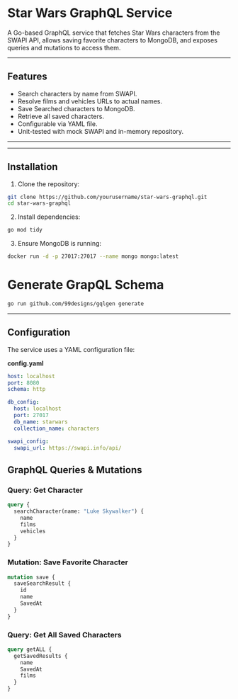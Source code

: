 # Star Wars GraphQL Service

A Go-based GraphQL service that fetches Star Wars characters from the SWAPI API, allows saving favorite characters to MongoDB, and exposes queries and mutations to access them.

---

## Features

* Search characters by name from SWAPI.
* Resolve films and vehicles URLs to actual names.
* Save Searched characters to MongoDB.
* Retrieve all saved characters.
* Configurable via YAML file.
* Unit-tested with mock SWAPI and in-memory repository.

---

---

## Installation

1. Clone the repository:

```bash
git clone https://github.com/yourusername/star-wars-graphql.git
cd star-wars-graphql
```

2. Install dependencies:

```bash
go mod tidy
```

3. Ensure MongoDB is running:

```bash
docker run -d -p 27017:27017 --name mongo mongo:latest
```

# Generate GrapQL Schema
```bash 
go run github.com/99designs/gqlgen generate
```

---

## Configuration

The service uses a YAML configuration file:

**config.yaml**

```yaml
host: localhost
port: 8080
schema: http

db_config:
  host: localhost
  port: 27017
  db_name: starwars
  collection_name: characters

swapi_config:
  swapi_url: https://swapi.info/api/
```



## GraphQL Queries & Mutations

### Query: Get Character

```graphql
query {
  searchCharacter(name: "Luke Skywalker") {
    name
    films
    vehicles
  }
}
```

### Mutation: Save Favorite Character

```graphql
mutation save {
  saveSearchResult {
    id
    name
    SavedAt
  }
}
```

### Query: Get All Saved Characters

```graphql
query getALL {
  getSavedResults {
    name
    SavedAt
    films
  }
}
```



